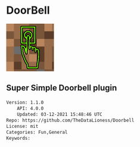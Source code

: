 # DoorBell
<img src="https://raw.githubusercontent.com/TheDataLion/Doorbell/2f6d8f95018fc36159d7df65efb2a76a03352d0e/icon.png" width="128" height="128" />

## Super Simple Doorbell plugin
```properties
Version: 1.1.0
    API: 4.0.0
    Updated: 03-12-2021 15:48:46 UTC
Repo: https://github.com/TheDataLioness/Doorbell
License: mit
Categories: Fun,General
Keywords: 
```